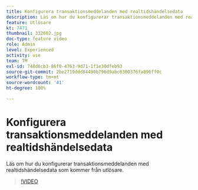 ```yaml
---
title: Konfigurera transaktionsmeddelanden med realtidshändelsedata
description: Läs om hur du konfigurerar transaktionsmeddelanden med realtidshändelsedata som kommer från utlösare.
feature: Utlösare
kt: 7471
thumbnail: 332602.jpg
doc-type: feature video
role: Admin
level: Experienced
activity: use
team: TM
exl-id: 748d6cb3-86f0-4763-9d71-1f1e30dfeb93
source-git-commit: 2be2719ddd84490b796d9abc6300376fa896ff0c
workflow-type: tm+mt
source-wordcount: '41'
ht-degree: 100%

---
```


# Konfigurera transaktionsmeddelanden med realtidshändelsedata

Läs om hur du konfigurerar transaktionsmeddelanden med realtidshändelsedata som kommer från utlösare.

>[!VIDEO](https://video.tv.adobe.com/v/332602?quality=12)
